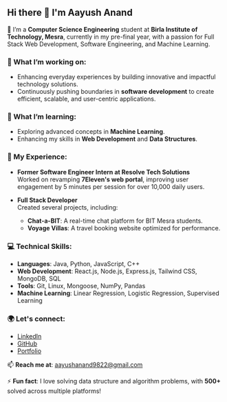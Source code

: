 ## Hi there 👋 I'm Aayush Anand

🚀 I’m a **Computer Science Engineering** student at **Birla Institute of Technology, Mesra**, currently in my pre-final year, with a passion for Full Stack Web Development, Software Engineering, and Machine Learning.

### 🔭 What I’m working on:
- Enhancing everyday experiences by building innovative and impactful technology solutions.
- Continuously pushing boundaries in **software development** to create efficient, scalable, and user-centric applications.


### 🌱 What I’m learning:
- Exploring advanced concepts in **Machine Learning**.
- Enhancing my skills in **Web Development** and **Data Structures**.

### 💼 My Experience:
- **Former Software Engineer Intern at Resolve Tech Solutions**  
  Worked on revamping **7Eleven's web portal**, improving user engagement by 5 minutes per session for over 10,000 daily users.
  
- **Full Stack Developer**  
  Created several projects, including:
  - **Chat-a-BIT**: A real-time chat platform for BIT Mesra students.
  - **Voyage Villas**: A travel booking website optimized for performance.

### 💻 Technical Skills:
- **Languages**: Java, Python, JavaScript, C++
- **Web Development**: React.js, Node.js, Express.js, Tailwind CSS, MongoDB, SQL
- **Tools**: Git, Linux, Mongoose, NumPy, Pandas
- **Machine Learning**: Linear Regression, Logistic Regression, Supervised Learning

### 🌍 Let's connect:
- [LinkedIn](https://www.linkedin.com/in/aayush-anand-bitmesra/)
- [GitHub](https://github.com/aayushanand18)
- [Portfolio](https://portfolio-website-gilt-nu-25.vercel.app)

📫 **Reach me at**: aayushanand9822@gmail.com

⚡ **Fun fact**: I love solving data structure and algorithm problems, with **500+** solved across multiple platforms!
